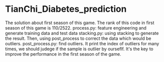 # TianChi_Diabetes_prediction
The solution about first season of this game.
The rank of this code in first season of this game is 110/2522.
process.py: feature engineering and generate training data and test data
stacking.py: using stacking to generate the result. Then, using post_process to correct the data which would be outliers.
post_process.py: find outliers. It print the index of outliers for many times, we should judege if the sample is outlier by ourseflf. It's the key to improve the performance in the first season of the game.

